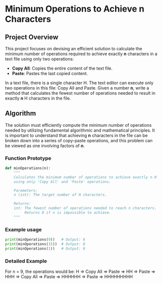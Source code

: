 # Minimum Operations to Achieve n Characters

## Project Overview

This project focuses on devising an efficient solution to calculate the minimum number of operations required to achieve exactly **n** characters in a text file using only two operations:

- **Copy All**: Copies the entire content of the text file.
- **Paste**: Pastes the last copied content.

In a text file, there is a single character H. The text editor can execute only two operations in this file: Copy All and Paste. Given a number **n**, write a method that calculates the fewest number of operations needed to result in exactly **n** H characters in the file.

## Algorithm

The solution must efficiently compute the minimum number of operations needed by utilizing fundamental algorithmic and mathematical principles. It is important to understand that achieving **n** characters in the file can be broken down into a series of copy-paste operations, and this problem can be viewed as one involving factors of **n**.

### Function Prototype

```python
def minOperations(n):
    """
    Calculates the minimum number of operations to achieve exactly n H characters
    using only 'Copy All' and 'Paste' operations.

    Parameters:
    n (int): The target number of H characters.

    Returns:
    int: The fewest number of operations needed to reach n characters. 
         Returns 0 if n is impossible to achieve.
    """
```

### Example usage

```python
print(minOperations(9))   # Output: 6
print(minOperations(15))  # Output: 8
print(minOperations(1))   # Output: 0
```

### Detailed Example

For n = 9, the operations would be:
H => Copy All => Paste => HH => Paste => HHH => Copy All => Paste => HHHHHH => Paste => HHHHHHHHH
